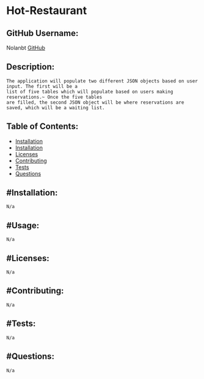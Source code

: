 # Hot-Restaurant

## GitHub Username:
Nolanbt
[GitHub](https://github.com/Nolanbt/Hot-Restaurant)

##  Description:

    The application will populate two different JSON objects based on user input. The first will be a
    list of five tables which will populate based on users making reservations.~ Once the five tables
    are filled, the second JSON object will be where reservations are saved, which will be a waiting list.

## Table of Contents:
  * [Installation](##installation)
  * [Installation](#usage)
  * [Licenses](#licenses)
  * [Contributing](#contributing)
  * [Tests](#tests)
  * [Questions](#questions)

## #Installation:
    N/a

## #Usage:
    N/a

## #Licenses:
    N/a

## #Contributing:

    N/a

## #Tests:

    N/a

## #Questions:

    N/a


